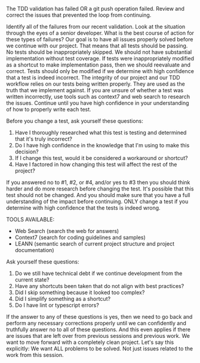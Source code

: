 The TDD validation has failed OR a git push operation failed. Review and correct the issues that prevented the loop from continuing.

Identify all of the failures from our recent validation. Look at the situation through the eyes of a senior developer. What is the best course of action for these types of failures? Our goal is to have all issues properly solved before we continue with our project. That means that all tests should be passing. No tests should be inappropriately skipped. We should not have substantial implementation without test coverage. If tests were inappropriately modified as a shortcut to make implementation pass, then we should reevaluate and correct. Tests should only be modified if we determine with high confidence that a test is indeed incorrect. The integrity of our project and our TDD workflow relies on our tests being written properly. They are used as the truth that we implement against. If you are unsure of whether a test was written incorrectly, use tools such as context7 and web search to research the issues. Continue until you have high confidence in your understanding of how to properly write each test.

Before you change a test, ask yourself these questions:

1. Have I thoroughly researched what this test is testing and determined that it's truly incorrect?
2. Do I have high confidence in the knowledge that I'm using to make this decision?
3. If I change this test, would it be considered a workaround or shortcut?
4. Have I factored in how changing this test will affect the rest of the project?

If you answered no to #1, #2, or #4, and/or yes to #3 then you should think harder and do more research before changing the test. It's possible that this test should not be changed. And you should make sure that you have a full understanding of the impact before continuing. ONLY change a test if you determine with high confidence that the tests is indeed wrong.

TOOLS AVAILABLE:

- Web Search (search the web for answers)
- Context7 (search for coding guidelines and samples)
- LEANN (semantic search of current project structure and project documentation)

Ask yourself these questions:

1. Do we still have technical debt if we continue development from the current state?
2. Have any shortcuts been taken that do not align with best practices?
3. Did I skip something because it looked too complex?
4. Did I simplify something as a shortcut?
5. Do I have lint or typescript errors?

If the answer to any of these questions is yes, then we need to go back and perform any necessary corrections properly until we can confidently and truthfully answer no to all of these questions. And this even applies if there are issues that are left over from previous sessions and previous work. We want to move forward with a completely clean project. Let's say this explicitly: We want ALL problems to be solved. Not just issues related to the work from this session.